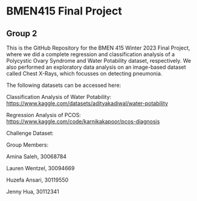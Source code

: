 # BMEN415 Final Project
## Group 2

This is the GitHub Repository for the BMEN 415 Winter 2023 Final Project, where we did a complete regression and classification analysis of a Polycystic Ovary Syndrome and Water Potability dataset, respectively. We also performed an exploratory data analysis on an image-based dataset called Chest X-Rays, which focusses on detecting pneumonia. 

The following datasets can be accessed here:

Classification Analysis of Water Potability: https://www.kaggle.com/datasets/adityakadiwal/water-potability

Regression Analysis of PCOS: https://www.kaggle.com/code/karnikakapoor/pcos-diagnosis

Challenge Dataset: 

Group Members:

Amina Saleh, 30068784

Lauren Wentzel, 30094669

Huzefa Ansari, 30119550

Jenny Hua, 30112341

